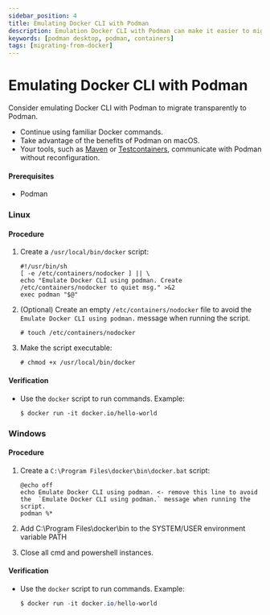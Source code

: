 ```yaml
---
sidebar_position: 4
title: Emulating Docker CLI with Podman
description: Emulation Docker CLI with Podman can make it easier to migrate from Docker to Podman, as it allows you to continue using familiar Docker commands while taking advantage of the benefits of Podman.
keywords: [podman desktop, podman, containers]
tags: [migrating-from-docker]
---
```


# Emulating Docker CLI with Podman

Consider emulating Docker CLI with Podman to migrate transparently to Podman.

- Continue using familiar Docker commands.
- Take advantage of the benefits of Podman on macOS.
- Your tools, such as [Maven](https://maven.apache.org/) or [Testcontainers](https://www.testcontainers.org/), communicate with Podman without reconfiguration.

#### Prerequisites

- Podman

### Linux

#### Procedure

1. Create a `/usr/local/bin/docker` script:

   ```shell
   #!/usr/bin/sh
   [ -e /etc/containers/nodocker ] || \
   echo "Emulate Docker CLI using podman. Create /etc/containers/nodocker to quiet msg." >&2
   exec podman "$@"
   ```

2. (Optional) Create an empty `/etc/containers/nodocker` file to avoid the `Emulate Docker CLI using podman.` message when running the script.

   ```shell-session
   # touch /etc/containers/nodocker
   ```

3. Make the script executable:

   ```shell-session
   # chmod +x /usr/local/bin/docker
   ```

#### Verification

- Use the `docker` script to run commands.
  Example:

  ```shell-session
  $ docker run -it docker.io/hello-world
  ```

### Windows

#### Procedure

1. Create a `C:\Program Files\docker\bin\docker.bat` script:

   ```batch
   @echo off
   echo Emulate Docker CLI using podman. <- remove this line to avoid the  `Emulate Docker CLI using podman.` message when running the script.
   podman %*
   ```
2. Add C:\Program Files\docker\bin to the SYSTEM/USER environment variable PATH
3. Close all cmd and powershell instances.

#### Verification

- Use the `docker` script to run commands.
  Example:

  ```PowerShell
  $ docker run -it docker.io/hello-world
  ```

